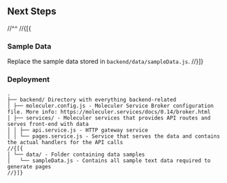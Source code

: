﻿## Next Steps
//^^
//{[{
### Sample Data

Replace the sample data stored in `backend/data/sampleData.js`.
//}]}

### Deployment

```
.
├── backend/ Directory with everything backend-related
│ ├── moleculer.config.js - Moleculer Service Broker configuration file. More info: https://moleculer.services/docs/0.14/broker.html
│ ├── services/ - Moleculer services that provides API routes and serves front-end with data
│ │ ├── api.service.js - HTTP gateway service
│ │ └── pages.service.js - Service that serves the data and contains the actual handlers for the API calls
//{[{
│ └── data/ - Folder containing data samples
│   └── sampleData.js - Contains all sample text data required to generate pages
//}]}
```
